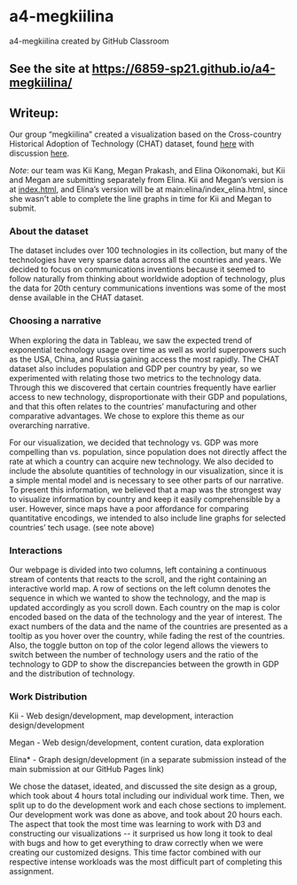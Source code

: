 # a4-megkiilina
a4-megkiilina created by GitHub Classroom
## See the site at https://6859-sp21.github.io/a4-megkiilina/

## Writeup:
Our group “megkiilina” created a visualization based on the Cross-country Historical Adoption of Technology (CHAT) dataset, found [here](https://github.com/datasets/historical-adoption-of-technology) with discussion [here](https://www.nber.org/system/files/working_papers/w15319/w15319.pdf).

*Note*: our team was Kii Kang, Megan Prakash, and Elina Oikonomaki, but Kii and Megan are submitting separately from Elina. Kii and Megan’s version is at [index.html](https://6859-sp21.github.io/a4-megkiilina/), and Elina’s version will be at main:elina/index_elina.html, since she wasn't able to complete the line graphs in time for Kii and Megan to submit.

### About the dataset
The dataset includes over 100 technologies in its collection, but many of the technologies have very sparse data across all the countries and years. We decided to focus on communications inventions because it seemed to follow naturally from thinking about worldwide adoption of technology, plus the data for 20th century communications inventions was some of the most dense available in the CHAT dataset.

### Choosing a narrative
When exploring the data in Tableau, we saw the expected trend of exponential technology usage over time as well as world superpowers such as the USA, China, and Russia gaining access the most rapidly. The CHAT dataset also includes population and GDP per country by year, so we experimented with relating those two metrics to the technology data. Through this we discovered that certain countries frequently have earlier access to new technology, disproportionate with their GDP and populations, and that this often relates to the countries’ manufacturing and other comparative advantages. We chose to explore this theme as our overarching narrative.

For our visualization, we decided that technology vs. GDP was more compelling than vs. population, since population does not directly affect the rate at which a country can acquire new technology. We also decided to include the absolute quantities of technology in our visualization, since it is a simple mental model and is necessary to see other parts of our narrative. To present this information, we believed that a map was the strongest way to visualize information by country and keep it easily comprehensible by a user. However, since maps have a poor affordance for comparing quantitative encodings, we intended to also include line graphs for selected countries’ tech usage. (see note above)

### Interactions
Our webpage is divided into two columns, left containing a continuous stream of contents that reacts to the scroll, and the right containing an interactive world map. A row of sections on the left column denotes the sequence in which we wanted to show the technology, and the map is updated accordingly as you scroll down. Each country on the map is color encoded based on the data of the technology and the year of interest. The exact numbers of the data and the name of the countries are presented as a tooltip as you hover over the country, while fading the rest of the countries. Also, the toggle button on top of the color legend allows the viewers to switch between the number of technology users and the ratio of the technology to GDP to show the discrepancies between the growth in GDP and the distribution of technology.

### Work Distribution
Kii - Web design/development, map development, interaction design/development

Megan - Web design/development, content curation, data exploration

Elina* - Graph design/development (in a separate submission instead of the main submission at our GitHub Pages link)

We chose the dataset, ideated, and discussed the site design as a group, which took about 4 hours total including our individual work time. Then, we split up to do the development work and each chose sections to implement. Our development work was done as above, and took about 20 hours each. The aspect that took the most time was learning to work with D3 and constructing our visualizations -- it surprised us how long it took to deal with bugs and how to get everything to draw correctly when we were creating our customized designs. This time factor combined with our respective intense workloads was the most difficult part of completing this assignment.
